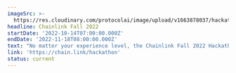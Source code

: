 ```yaml
---
imageSrc: >-
  https://res.cloudinary.com/protocolai/image/upload/v1663878037/hackathons/Screen_Shot_2022-09-22_at_08.59.23_k33mlx.png
headline: Chainlink Fall 2022
startDate: '2022-10-14T07:00:00.000Z'
endDate: '2022-11-18T08:00:00.000Z'
text: "No matter your experience level, the Chainlink Fall 2022 Hackathon has the resources and mentorship you need to take your development journey to the next level.\_Win up to 300k in prizes!\n"
link: 'https://chain.link/hackathon'
status: current
---
```


